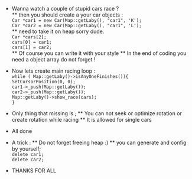 - Wanna watch a couple of stupid cars race ? <br/>
** then you should create a your car objects  : <br/>
``` Car *car1 = new Car(Map::getLaby(), "car1", 'K'); ``` <br/>
``` Car *car2 = new Car(Map::getLaby(), "car1", 'L'); ``` <br/>
** need to take it on heap sorry dude. <br/>
``` Car *cars[2]; ``` <br/>
``` cars[0] = car1; ``` <br/>
``` cars[1] = car2; ``` <br/>
** Of course you can write it with your style 
** In the end of coding you need a object array do not forget !

- Now lets create main racing loop : <br/>
``` while ( Map::getLaby()->isAnyOneFinishes()){ ``` <br/>
``` SetCursorPosition(0, 0); ```                     <br/>
``` car1->_push(Map::getLaby()); ```                  <br/>
``` car2->_push(Map::getLaby()); ```                  <br/>
``` Map::getLaby()->show_race(cars); ```              <br/>
```} ```

- Only thing that missing is ;
** You can not seek or optimize rotation or create rotation while racing 
** It is allowed for single cars

- All done
- A trick : 
** Do not forget freeing heap :)
** you can generate and config by yourself; <br/>
``` delete car1; ```                        <br/>
``` delete car2; ```                        <br/>
- THANKS FOR ALL

